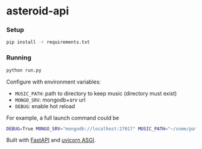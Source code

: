 # asteroid-api

### Setup
```bash
pip install -r requirements.txt
```

### Running
```bash
python run.py
```

Configure with environment variables:
- `MUSIC_PATH`: path to directory to keep music (directory must exist)
- `MONGO_SRV`: mongodb+srv url
- `DEBUG`: enable hot reload

For example, a full launch command could be
```bash
DEBUG=True MONGO_SRV="mongodb://localhost:27017" MUSIC_PATH="~/some/path" python run.py
```


Built with [FastAPI](https://fastapi.tiangolo.com/) and [uvicorn ASGI](https://www.uvicorn.org/).
